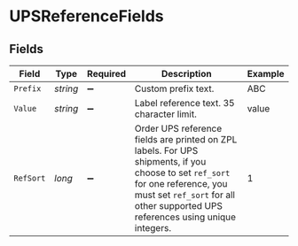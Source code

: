 # UPSReferenceFields


## Fields

| Field                                                                                                                                                                                                             | Type                                                                                                                                                                                                              | Required                                                                                                                                                                                                          | Description                                                                                                                                                                                                       | Example                                                                                                                                                                                                           |
| ----------------------------------------------------------------------------------------------------------------------------------------------------------------------------------------------------------------- | ----------------------------------------------------------------------------------------------------------------------------------------------------------------------------------------------------------------- | ----------------------------------------------------------------------------------------------------------------------------------------------------------------------------------------------------------------- | ----------------------------------------------------------------------------------------------------------------------------------------------------------------------------------------------------------------- | ----------------------------------------------------------------------------------------------------------------------------------------------------------------------------------------------------------------- |
| `Prefix`                                                                                                                                                                                                          | *string*                                                                                                                                                                                                          | :heavy_minus_sign:                                                                                                                                                                                                | Custom prefix text.                                                                                                                                                                                               | ABC                                                                                                                                                                                                               |
| `Value`                                                                                                                                                                                                           | *string*                                                                                                                                                                                                          | :heavy_minus_sign:                                                                                                                                                                                                | Label reference text. 35 character limit.                                                                                                                                                                         | value                                                                                                                                                                                                             |
| `RefSort`                                                                                                                                                                                                         | *long*                                                                                                                                                                                                            | :heavy_minus_sign:                                                                                                                                                                                                | Order UPS reference fields are printed on ZPL labels. For UPS shipments, if you choose to set `ref_sort` for one reference, you must set `ref_sort` for all other supported UPS references using unique integers. | 1                                                                                                                                                                                                                 |